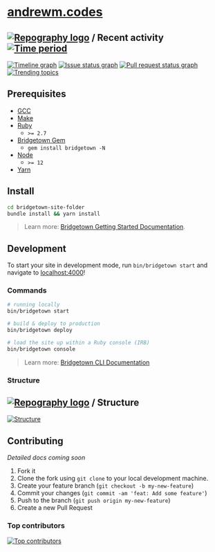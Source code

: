 # [andrewm.codes](https://andrewm.codes)

## [![Repography logo](https://images.repography.com/logo.svg)](https://repography.com) / Recent activity [![Time period](https://images.repography.com/29040617/andrewmcodes/andrewm-codes-website/recent-activity/6abb56df720e25d92f20f7e2b26f21e1_badge.svg)](https://repography.com)
[![Timeline graph](https://images.repography.com/29040617/andrewmcodes/andrewm-codes-website/recent-activity/6abb56df720e25d92f20f7e2b26f21e1_timeline.svg)](https://github.com/andrewmcodes/andrewm-codes-website/commits)
[![Issue status graph](https://images.repography.com/29040617/andrewmcodes/andrewm-codes-website/recent-activity/6abb56df720e25d92f20f7e2b26f21e1_issues.svg)](https://github.com/andrewmcodes/andrewm-codes-website/issues)
[![Pull request status graph](https://images.repography.com/29040617/andrewmcodes/andrewm-codes-website/recent-activity/6abb56df720e25d92f20f7e2b26f21e1_prs.svg)](https://github.com/andrewmcodes/andrewm-codes-website/pulls)
[![Trending topics](https://images.repography.com/29040617/andrewmcodes/andrewm-codes-website/recent-activity/6abb56df720e25d92f20f7e2b26f21e1_words.svg)](https://github.com/andrewmcodes/andrewm-codes-website/commits)


## Prerequisites

- [GCC](https://gcc.gnu.org/install/)
- [Make](https://www.gnu.org/software/make/)
- [Ruby](https://www.ruby-lang.org/en/downloads/)
  - `>= 2.7`
- [Bridgetown Gem](https://rubygems.org/gems/bridgetown)
  - `gem install bridgetown -N`
- [Node](https://nodejs.org)
  - `>= 12`
- [Yarn](https://yarnpkg.com)

## Install

```sh
cd bridgetown-site-folder
bundle install && yarn install
```

> Learn more: [Bridgetown Getting Started Documentation](https://www.bridgetownrb.com/docs/).

## Development

To start your site in development mode, run `bin/bridgetown start` and navigate to [localhost:4000](https://localhost:4000/)!

### Commands

```sh
# running locally
bin/bridgetown start

# build & deploy to production
bin/bridgetown deploy

# load the site up within a Ruby console (IRB)
bin/bridgetown console
```

> Learn more: [Bridgetown CLI Documentation](https://www.bridgetownrb.com/docs/command-line-usage)

### Structure

## [![Repography logo](https://images.repography.com/logo.svg)](https://repography.com) / Structure
[![Structure](https://images.repography.com/29040617/andrewmcodes/andrewm-codes-website/structure/501bf47fc1acefb78c8b5fb7ae91a355_table.svg)](https://github.com/andrewmcodes/andrewm-codes-website)

## Contributing

_Detailed docs coming soon_

1. Fork it
2. Clone the fork using `git clone` to your local development machine.
3. Create your feature branch (`git checkout -b my-new-feature`)
4. Commit your changes (`git commit -am 'feat: Add some feature'`)
5. Push to the branch (`git push origin my-new-feature`)
6. Create a new Pull Request

### Top contributors

[![Top contributors](https://images.repography.com/29040617/andrewmcodes/andrewm-codes-website/top-contributors/6abb56df720e25d92f20f7e2b26f21e1_table.svg)](https://github.com/andrewmcodes/andrewm-codes-website/graphs/contributors)

